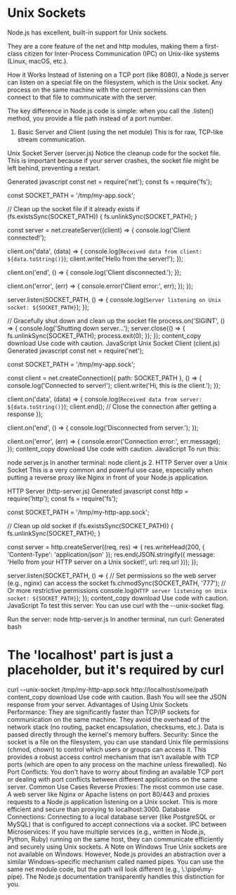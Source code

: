 # Unix Sockets

Node.js has excellent, built-in support for Unix sockets.

They are a core feature of the net and http modules, making them a first-class citizen for Inter-Process Communication (IPC) on Unix-like systems (Linux, macOS, etc.).

How it Works
Instead of listening on a TCP port (like 8080), a Node.js server can listen on a special file on the filesystem, which is the Unix socket. Any process on the same machine with the correct permissions can then connect to that file to communicate with the server.

The key difference in Node.js code is simple: when you call the .listen() method, you provide a file path instead of a port number.

1. Basic Server and Client (using the net module)
This is for raw, TCP-like stream communication.

Unix Socket Server (server.js)
Notice the cleanup code for the socket file. This is important because if your server crashes, the socket file might be left behind, preventing a restart.

Generated javascript
const net = require('net');
const fs = require('fs');

const SOCKET_PATH = '/tmp/my-app.sock';

// Clean up the socket file if it already exists
if (fs.existsSync(SOCKET_PATH)) {
  fs.unlinkSync(SOCKET_PATH);
}

const server = net.createServer((client) => {
  console.log('Client connected!');

  client.on('data', (data) => {
    console.log(`Received data from client: ${data.toString()}`);
    client.write('Hello from the server!');
  });

  client.on('end', () => {
    console.log('Client disconnected.');
  });

  client.on('error', (err) => {
    console.error('Client error:', err);
  });
});

server.listen(SOCKET_PATH, () => {
  console.log(`Server listening on Unix socket: ${SOCKET_PATH}`);
});

// Gracefully shut down and clean up the socket file
process.on('SIGINT', () => {
  console.log('Shutting down server...');
  server.close(() => {
    fs.unlinkSync(SOCKET_PATH);
    process.exit(0);
  });
});
content_copy
download
Use code with caution.
JavaScript
Unix Socket Client (client.js)
Generated javascript
const net = require('net');

const SOCKET_PATH = '/tmp/my-app.sock';

const client = net.createConnection({ path: SOCKET_PATH }, () => {
  console.log('Connected to server!');
  client.write('Hi, this is the client.');
});

client.on('data', (data) => {
  console.log(`Received data from server: ${data.toString()}`);
  client.end(); // Close the connection after getting a response
});

client.on('end', () => {
  console.log('Disconnected from server.');
});

client.on('error', (err) => {
  console.error('Connection error:', err.message);
});
content_copy
download
Use code with caution.
JavaScript
To run this:

node server.js
In another terminal: node client.js
2. HTTP Server over a Unix Socket
This is a very common and powerful use case, especially when putting a reverse proxy like Nginx in front of your Node.js application.

HTTP Server (http-server.js)
Generated javascript
const http = require('http');
const fs = require('fs');

const SOCKET_PATH = '/tmp/my-http-app.sock';

// Clean up old socket
if (fs.existsSync(SOCKET_PATH)) {
  fs.unlinkSync(SOCKET_PATH);
}

const server = http.createServer((req, res) => {
  res.writeHead(200, { 'Content-Type': 'application/json' });
  res.end(JSON.stringify({
    message: 'Hello from your HTTP server on a Unix socket!',
    url: req.url
  }));
});

server.listen(SOCKET_PATH, () => {
  // Set permissions so the web server (e.g., nginx) can access the socket
  fs.chmodSync(SOCKET_PATH, '777'); // Or more restrictive permissions
  console.log(`HTTP server listening on Unix socket: ${SOCKET_PATH}`);
});
content_copy
download
Use code with caution.
JavaScript
To test this server:
You can use curl with the --unix-socket flag.

Run the server: node http-server.js
In another terminal, run curl:
Generated bash
# The 'localhost' part is just a placeholder, but it's required by curl
curl --unix-socket /tmp/my-http-app.sock http://localhost/some/path
content_copy
download
Use code with caution.
Bash
You will see the JSON response from your server.
Advantages of Using Unix Sockets
Performance: They are significantly faster than TCP/IP sockets for communication on the same machine. They avoid the overhead of the network stack (no routing, packet encapsulation, checksums, etc.). Data is passed directly through the kernel's memory buffers.
Security: Since the socket is a file on the filesystem, you can use standard Unix file permissions (chmod, chown) to control which users or groups can access it. This provides a robust access control mechanism that isn't available with TCP ports (which are open to any process on the machine unless firewalled).
No Port Conflicts: You don't have to worry about finding an available TCP port or dealing with port conflicts between different applications on the same server.
Common Use Cases
Reverse Proxies: The most common use case. A web server like Nginx or Apache listens on port 80/443 and proxies requests to a Node.js application listening on a Unix socket. This is more efficient and secure than proxying to localhost:3000.
Database Connections: Connecting to a local database server (like PostgreSQL or MySQL) that is configured to accept connections via a socket.
IPC between Microservices: If you have multiple services (e.g., written in Node.js, Python, Ruby) running on the same host, they can communicate efficiently and securely using Unix sockets.
A Note on Windows
True Unix sockets are not available on Windows. However, Node.js provides an abstraction over a similar Windows-specific mechanism called named pipes. You can use the same net module code, but the path will look different (e.g., \\.\pipe\my-pipe). The Node.js documentation transparently handles this distinction for you.

